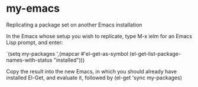 my-emacs
========

Replicating a package set on another Emacs installation

In the Emacs whose setup you wish to replicate, type M-x ielm for an Emacs Lisp prompt, and enter:

`(setq my-packages
              ',(mapcar #'el-get-as-symbol
                        (el-get-list-package-names-with-status "installed")))

Copy the result into the new Emacs, in which you should already have installed El-Get, and evaluate it, followed by (el-get 'sync my-packages)
